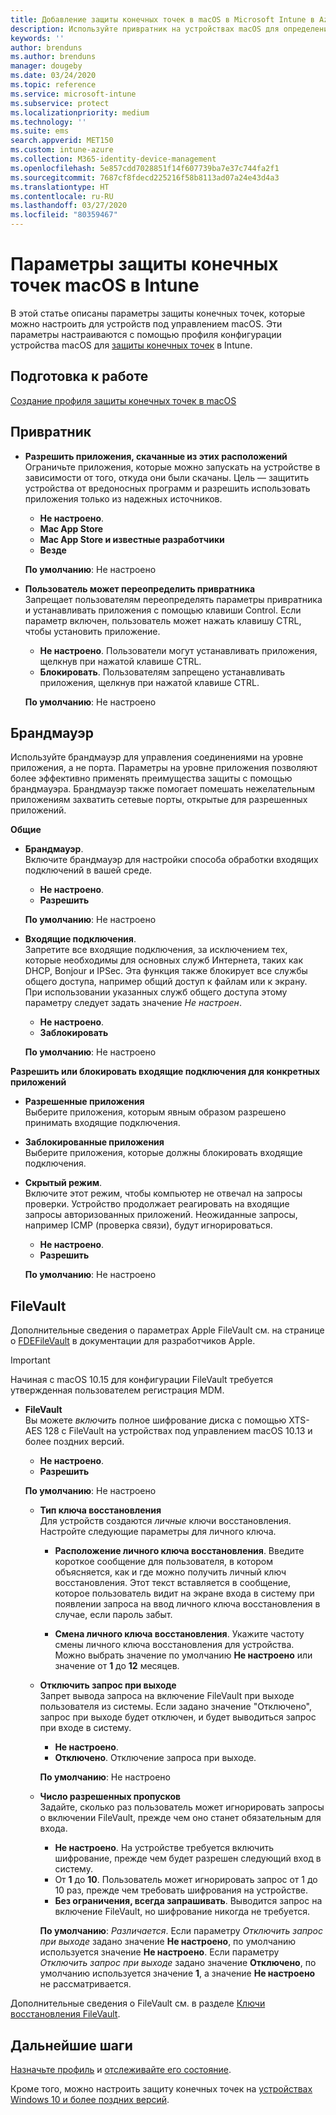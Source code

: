 ```yaml
---
title: Добавление защиты конечных точек в macOS в Microsoft Intune в Azure | Документы Майкрософт
description: Используйте привратник на устройствах macOS для определения источника установки приложений, включая Mac App Store. Кроме того, включите или настройте брандмауэр для разрешения конкретных приложений, блокировки определенных приложений, использования скрытого режима и даже блокировки определенных типов входящих подключений с помощью Microsoft Intune.
keywords: ''
author: brenduns
ms.author: brenduns
manager: dougeby
ms.date: 03/24/2020
ms.topic: reference
ms.service: microsoft-intune
ms.subservice: protect
ms.localizationpriority: medium
ms.technology: ''
ms.suite: ems
search.appverid: MET150
ms.custom: intune-azure
ms.collection: M365-identity-device-management
ms.openlocfilehash: 5e857cdd7028851f14f607739ba7e37c744fa2f1
ms.sourcegitcommit: 7687cf8fdecd225216f58b8113ad07a24e43d4a3
ms.translationtype: HT
ms.contentlocale: ru-RU
ms.lasthandoff: 03/27/2020
ms.locfileid: "80359467"
---
```

# <a name="macos-endpoint-protection-settings-in-intune"></a>Параметры защиты конечных точек macOS в Intune  

В этой статье описаны параметры защиты конечных точек, которые можно настроить для устройств под управлением macOS. Эти параметры настраиваются с помощью профиля конфигурации устройства macOS для [защиты конечных точек](endpoint-protection-configure.md) в Intune.  

## <a name="before-you-begin"></a>Подготовка к работе

[Создание профиля защиты конечных точек в macOS](endpoint-protection-configure.md)

## <a name="gatekeeper"></a>Привратник  

- **Разрешить приложения, скачанные из этих расположений**  
  Ограничьте приложения, которые можно запускать на устройстве в зависимости от того, откуда они были скачаны. Цель — защитить устройства от вредоносных программ и разрешить использовать приложения только из надежных источников.  

  - **Не настроено**.  
  - **Mac App Store**  
  - **Mac App Store и известные разработчики**  
  - **Везде**  

  **По умолчанию**: Не настроено  

- **Пользователь может переопределить привратника**  
  Запрещает пользователям переопределять параметры привратника и устанавливать приложения с помощью клавиши Control. Если параметр включен, пользователь может нажать клавишу CTRL, чтобы установить приложение.  
 
  - **Не настроено**. Пользователи могут устанавливать приложения, щелкнув при нажатой клавише CTRL.  
  - **Блокировать**. Пользователям запрещено устанавливать приложения, щелкнув при нажатой клавише CTRL.  

  **По умолчанию**: Не настроено  

## <a name="firewall"></a>Брандмауэр  

Используйте брандмауэр для управления соединениями на уровне приложения, а не порта. Параметры на уровне приложения позволяют более эффективно применять преимущества защиты с помощью брандмауэра. Брандмауэр также помогает помешать нежелательным приложениям захватить сетевые порты, открытые для разрешенных приложений.  

**Общие**
- **Брандмауэр**.  
  Включите брандмауэр для настройки способа обработки входящих подключений в вашей среде.  
  - **Не настроено**.  
  - **Разрешить**  

  **По умолчанию**: Не настроено  

- **Входящие подключения**.  
  Запретите все входящие подключения, за исключением тех, которые необходимы для основных служб Интернета, таких как DHCP, Bonjour и IPSec. Эта функция также блокирует все службы общего доступа, например общий доступ к файлам или к экрану. При использовании указанных служб общего доступа этому параметру следует задать значение *Не настроен*.  
  - **Не настроено**.  
  - **Заблокировать**  

  **По умолчанию**: Не настроено  

**Разрешить или блокировать входящие подключения для конкретных приложений**  

  - **Разрешенные приложения**  
    Выберите приложения, которым явным образом разрешено принимать входящие подключения.  

  - **Заблокированные приложения**  
    Выберите приложения, которые должны блокировать входящие подключения.  

  - **Скрытый режим**.  
    Включите этот режим, чтобы компьютер не отвечал на запросы проверки. Устройство продолжает реагировать на входящие запросы авторизованных приложений. Неожиданные запросы, например ICMP (проверка связи), будут игнорироваться.  
    - **Не настроено**.  
    - **Разрешить**  

    **По умолчанию**: Не настроено  

## <a name="filevault"></a>FileVault  
Дополнительные сведения о параметрах Apple FileVault см. на странице о [FDEFileVault](https://developer.apple.com/documentation/devicemanagement/fdefilevault) в документации для разработчиков Apple. 

> [!IMPORTANT]  
> Начиная с macOS 10.15 для конфигурации FileVault требуется утвержденная пользователем регистрация MDM. 

- **FileVault**  
  Вы можете *включить* полное шифрование диска с помощью XTS-AES 128 с FileVault на устройствах под управлением macOS 10.13 и более поздних версий.  
  - **Не настроено**.  
  - **Разрешить**  

  **По умолчанию**: Не настроено  

  - **Тип ключа восстановления**  
    Для устройств создаются *личные* ключи восстановления. Настройте следующие параметры для личного ключа.  

    - **Расположение личного ключа восстановления**. Введите короткое сообщение для пользователя, в котором объясняется, как и где можно получить личный ключ восстановления. Этот текст вставляется в сообщение, которое пользователь видит на экране входа в систему при появлении запроса на ввод личного ключа восстановления в случае, если пароль забыт.  

    - **Смена личного ключа восстановления**. Укажите частоту смены личного ключа восстановления для устройства. Можно выбрать значение по умолчанию **Не настроено** или значение от **1** до **12** месяцев.  

  - **Отключить запрос при выходе**  
    Запрет вывода запроса на включение FileVault при выходе пользователя из системы.  Если задано значение "Отключено", запрос при выходе будет отключен, и будет выводиться запрос при входе в систему.  
    - **Не настроено**.  
    - **Отключено**. Отключение запроса при выходе.

    **По умолчанию**: Не настроено  

  - **Число разрешенных пропусков**  
  Задайте, сколько раз пользователь может игнорировать запросы о включении FileVault, прежде чем оно станет обязательным для входа. 

    - **Не настроено**. На устройстве требуется включить шифрование, прежде чем будет разрешен следующий вход в систему.  
    - От **1** до **10**. Пользователь может игнорировать запрос от 1 до 10 раз, прежде чем требовать шифрования на устройстве.  
    - **Без ограничения, всегда запрашивать**. Выводится запрос на включение FileVault, но шифрование никогда не требуется.  
 
    **По умолчанию**: *Различается*. Если параметру *Отключить запрос при выходе* задано значение **Не настроено**, по умолчанию используется значение **Не настроено**. Если параметру *Отключить запрос при выходе* задано значение **Отключено**, по умолчанию используется значение **1**, а значение **Не настроено** не рассматривается.

Дополнительные сведения о FileVault см. в разделе [Ключи восстановления FileVault](encryption-monitor.md#filevault-recovery-keys).

## <a name="next-steps"></a>Дальнейшие шаги

[Назначьте профиль](../configuration/device-profile-assign.md) и [отслеживайте его состояние](../configuration/device-profile-monitor.md).

Кроме того, можно настроить защиту конечных точек на [устройствах Windows 10 и более поздних версий](endpoint-protection-windows-10.md).
